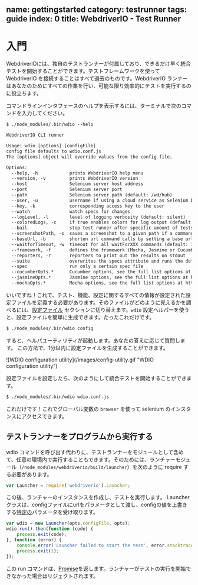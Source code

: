 name: gettingstarted
category: testrunner
tags: guide
index: 0
title: WebdriverIO - Test Runner
---

入門
===============

WebdriverIOには、独自のテストランナーが付属しており、できるだけ早く統合テストを開始することができます。テストフレームワークを使って WebdriverIO を接続することはすべて過去のものです。WebdriverIO ランナーはあなたのためにすべての作業を行い、可能な限り効率的にテストを実行するのに役立ちます。

コマンドラインインタフェースのヘルプを表示するには、ターミナルで次のコマンドを入力してください。

```txt
$ ./node_modules/.bin/wdio --help

WebdriverIO CLI runner

Usage: wdio [options] [configFile]
config file defaults to wdio.conf.js
The [options] object will override values from the config file.

Options:
  --help, -h            prints WebdriverIO help menu
  --version, -v         prints WebdriverIO version
  --host                Selenium server host address
  --port                Selenium server port
  --path                Selenium server path (default: /wd/hub)
  --user, -u            username if using a cloud service as Selenium backend
  --key, -k             corresponding access key to the user
  --watch               watch specs for changes
  --logLevel, -l        level of logging verbosity (default: silent)
  --coloredLogs, -c     if true enables colors for log output (default: true)
  --bail                stop test runner after specific amount of tests have failed (default: 0 - don't bail)
  --screenshotPath, -s  saves a screenshot to a given path if a command fails
  --baseUrl, -b         shorten url command calls by setting a base url
  --waitforTimeout, -w  timeout for all waitForXXX commands (default: 1000ms)
  --framework, -f       defines the framework (Mocha, Jasmine or Cucumber) to run the specs (default: mocha)
  --reporters, -r       reporters to print out the results on stdout
  --suite               overwrites the specs attribute and runs the defined suite
  --spec                run only a certain spec file
  --cucumberOpts.*      Cucumber options, see the full list options at https://github.com/webdriverio/wdio-cucumber-framework#cucumberopts-options
  --jasmineOpts.*       Jasmine options, see the full list options at https://github.com/webdriverio/wdio-jasmine-framework#jasminenodeopts-options
  --mochaOpts.*         Mocha options, see the full list options at http://mochajs.org
```

いいですね！これで、テスト、機能、設定に関するすべての情報が設定された設定ファイルを定義する必要があります。そのファイルがどのように見えるかを調べるには、[設定ファイル](/guide/testrunner/configurationfile.html) セクションに切り替えます。`wdio` 設定ヘルパーを使うと、設定ファイルを簡単に生成できます。たったこれだけです。

```sh
$ ./node_modules/.bin/wdio config
```

すると、ヘルパユーティリティが起動します。あなたの答えに応じて質問します。 この方法で、1分以内に設定ファイルを生成することができます。


<div class="cliwindow" style="width: 92%">
![WDIO configuration utility](/images/config-utility.gif "WDIO configuration utility")
</div>

設定ファイルを設定したら、次のようにして統合テストを開始することができます。

```sh
$ ./node_modules/.bin/wdio wdio.conf.js
```

これだけです！これでグローバル変数の `browser` を使って selenium のインスタンスにアクセスできます。

## テストランナーをプログラムから実行する

wdio コマンドを呼び出す代わりに、テストランナーをモジュールとして含めて、任意の環境内で実行することもできます。そのためには、ランチャーモジュール（`/node_modules/webdriverio/build/launcher`）を次のように require する必要があります。

```js
var Launcher = require('webdriverio').Launcher;
```

この後、ランチャーのインスタンスを作成し、テストを実行します。 Launcher クラスは、configファイルにurlをパラメータとして渡し、configの値を上書きする[特定の](https://github.com/webdriverio/webdriverio/blob/973f23d8949dae8168e96b1b709e5b19241a373b/lib/cli.js#L51-L55)パラメータを受け取ります。

```js
var wdio = new Launcher(opts.configFile, opts);
wdio.run().then(function (code) {
    process.exit(code);
}, function (error) {
    console.error('Launcher failed to start the test', error.stacktrace);
    process.exit(1);
});
```

この run コマンドは、[Promise](https://developer.mozilla.org/en-US/docs/Web/JavaScript/Reference/Global_Objects/Promise)を返します。ランチャーがテストの実行を開始できなかった場合はリジェクトされます。
